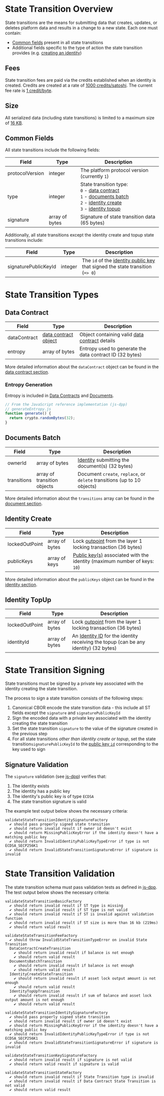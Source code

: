 # State Transition Overview

 State transitions are the means for submitting data that creates, updates, or deletes platform data and results in a change to a new state. Each one must contain:

 - [Common fields](#common-fields) present in all state transitions
 - Additional fields specific to the type of action the state transition provides (e.g. [creating an identity](identity.md#identity-create-schema))

## Fees

State transition fees are paid via the credits established when an identity is created. Credits are created at a rate of [1000 credits/satoshi](https://github.com/dashevo/platform/blob/v0.21.5/packages/js-dpp/lib/identity/creditsConverter.js#L1). The current fee rate is [1 credit/byte](https://github.com/dashevo/platform/blob/v0.21.5/packages/js-dpp/lib/stateTransition/calculateStateTransitionFee.js#L1).

## Size

All serialized data (including state transitions) is limited to a maximum size of [16 KB](https://github.com/dashevo/platform/blob/v0.21.5/packages/js-dpp/lib/util/serializer.js#L5).

## Common Fields

All state transitions include the following fields:

| Field | Type | Description|
| - | - | - |
| protocolVersion | integer | The platform protocol version (currently `1`) |
| type | integer | State transition type:<br>`0` - [data contract](data-contract.md#data-contract-creation)<br>`1` - [documents batch](document.md#document-submission)<br>`2` - [identity create](identity.md#identity-creation)<br>`3` - [identity topup](identity.md#identity-topup) |
| signature | array of bytes | Signature of state transition data (65 bytes) |

Additionally, all state transitions except the identity create and topup state transitions include:

| Field | Type | Description|
| - | - | - |
| signaturePublicKeyId | integer | The `id` of the [identity public key](identity.md#identity-publickeys) that signed the state transition (`=> 0`)|

# State Transition Types

## Data Contract

| Field | Type | Description|
| - | - | - |
| dataContract | [data contract object](data-contract.md#data-contract-object) | Object containing valid [data contract](data-contract.md) details |
| entropy | array of bytes | Entropy used to generate the data contract ID (32 bytes) |

More detailed information about the `dataContract` object can be found in the [data contract section](data-contract.md).

### Entropy Generation

Entropy is included in [Data Contracts](data-contract.md#data-contract-creation) and [Documents](document.md#document-create-transition).

```javascript
// From the JavaScript reference implementation (js-dpp)
// generateEntropy.js
function generate() {
  return crypto.randomBytes(32);
}
```

## Documents Batch

| Field | Type | Description|
| - | - | - |
| ownerId | array of bytes | [Identity](identity.md) submitting the document(s) (32 bytes) |
| transitions | array of transition objects | Document `create`, `replace`, or `delete` transitions (up to 10 objects) |

More detailed information about the `transitions` array can be found in the [document section](document.md).

## Identity Create

| Field | Type | Description|
| - | - | - |
| lockedOutPoint | array of bytes | Lock [outpoint](https://dashcore.readme.io/docs/core-additional-resources-glossary#section-outpoint) from the layer 1 locking transaction (36 bytes) |
| publicKeys | array of keys | [Public key(s)](identity.md#identity-publickeys) associated with the identity (maximum number of keys: `10`)|

More detailed information about the `publicKeys` object can be found in the [identity section](identity.md).

## Identity TopUp

| Field | Type | Description|
| - | - | - |
| lockedOutPoint | array of bytes | Lock [outpoint](https://dashcore.readme.io/docs/core-additional-resources-glossary#section-outpoint) from the layer 1 locking transaction (36 bytes) |
| identityId | array of bytes | An [Identity ID](identity.md#identity-id) for the identity receiving the topup (can be any identity) (32 bytes) |

# State Transition Signing

State transitions must be signed by a private key associated with the identity creating the state transition.

The process to sign a state transition consists of the following steps:

1. Canonical CBOR encode the state transition data - this include all ST fields except the `signature` and `signaturePublicKeyId`
2. Sign the encoded data with a private key associated with the identity creating the state transition
3. Set the state transition `signature` to the value of the signature created in the previous step
4. For all state transitions _other than identity create or topup_, set the state transition`signaturePublicKeyId` to the [public key `id`](identity.md#public-key-id) corresponding to the key used to sign

## Signature Validation

The `signature` validation (see [js-dpp](https://github.com/dashevo/platform/blob/v0.21.5/packages/js-dpp/test/unit/stateTransition/validation/validateStateTransitionIdentitySignatureFactory.spec.js)) verifies that:

1. The identity exists
2. The identity has a public key
3. The identity's public key is of type `ECDSA`
4. The state transition signature is valid

The example test output below shows the necessary criteria:

```text
validateStateTransitionIdentitySignatureFactory
  ✔ should pass properly signed state transition
  ✔ should return invalid result if owner id doesn't exist
  ✔ should return MissingPublicKeyError if the identity doesn't have a matching public key
  ✔ should return InvalidIdentityPublicKeyTypeError if type is not ECDSA_SECP256K1
  ✔ should return InvalidStateTransitionSignatureError if signature is invalid
```

# State Transition Validation

The state transition schema must pass validation tests as defined in [js-dpp](https://github.com/dashevo/platform/tree/v0.21.5/packages/js-dpp/test/unit/stateTransition/validation). The test output below shows the necessary criteria:

```text
validateStateTransitionBasicFactory
  ✔ should return invalid result if ST type is missing
  ✔ should return invalid result if ST type is not valid
  ✔ should return invalid result if ST is invalid against validation function
  ✔ should return invalid result if ST size is more than 16 kb (219ms)
  ✔ should return valid result

validateStateTransitionFeeFactory
  ✔ should throw InvalidStateTransitionTypeError on invalid State Transition
  DataContractCreateTransition
    ✔ should return invalid result if balance is not enough
    ✔ should return valid result
  DocumentsBatchTransition
    ✔ should return invalid result if balance is not enough
    ✔ should return valid result
  IdentityCreateStateTransition
    ✔ should return invalid result if asset lock output amount is not enough
    ✔ should return valid result
  IdentityTopUpTransition
    ✔ should return invalid result if sum of balance and asset lock output amount is not enough
    ✔ should return valid result

validateStateTransitionIdentitySignatureFactory
  ✔ should pass properly signed state transition
  ✔ should return invalid result if owner id doesn't exist
  ✔ should return MissingPublicKeyError if the identity doesn't have a matching public key
  ✔ should return InvalidIdentityPublicKeyTypeError if type is not ECDSA_SECP256K1
  ✔ should return InvalidStateTransitionSignatureError if signature is invalid

validateStateTransitionKeySignatureFactory
  ✔ should return invalid result if signature is not valid
  ✔ should return valid result if signature is valid

validateStateTransitionStateFactory
  ✔ should return invalid result if State Transition type is invalid
  ✔ should return invalid result if Data Contract State Transition is not valid
  ✔ should return valid result
```
